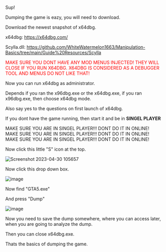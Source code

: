 Sup!

Dumping the game is eazy, you will need to download.

Download the newest snapshot of x64dbg.

x64dbg: https://x64dbg.com/

Scylla.dll: https://github.com/WhiteWatermelon1663/Manipulation-Basics/tree/main/Guide%20Resources/Scylla

<span style="color:red;">MAKE SURE YOU DONT HAVE ANY MOD MENUS INJECTED! THEY WILL CLOSE IF YOU RUN X64DBG.</span>
<span style="color:red;">X64DBG IS CONSIDERED AS A DEBUGGER TOOL AND MENUS DO NOT LIKE THAT!</span>

Now you can run x64dbg as administrator.

Depends if you ran the x96dbg.exe or the x64dbg.exe,
if you ran x96dbg.exe, then choose x64dbg mode.

Also say yes to the questions on first launch of x64dbg.

If you dont have the game running, then start it and be in **SINGEL PLAYER**

MAKE SURE YOU ARE IN SINGEL PLAYER!!! DONT DO IT IN ONLINE!<br>
MAKE SURE YOU ARE IN SINGEL PLAYER!!! DONT DO IT IN ONLINE!<br>
MAKE SURE YOU ARE IN SINGEL PLAYER!!! DONT DO IT IN ONLINE!<br>

Now click this little "S" icon at the top.

![Screenshot 2023-04-30 105657](https://user-images.githubusercontent.com/132128937/235342321-f639c69e-da7d-44a4-b314-2039615b99a5.png)

Now click this drop down box.

![image](https://user-images.githubusercontent.com/132128937/235342351-be184f28-c564-4f9a-9f01-517b658e3b0d.png)

Now find "GTA5.exe"

And press "Dump"

![image](https://user-images.githubusercontent.com/132128937/235342433-7f0c2edd-0994-4563-97fc-09b696fdf012.png)

Now you need to save the dump somewhere, where you can access later, when you are going to analyze the dump.

Then you can close x64dbg.exe.

Thats the basics of dumping the game.
